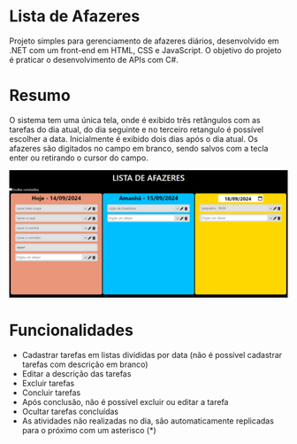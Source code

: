 # Lista de Afazeres
Projeto simples para gerenciamento de afazeres diários, desenvolvido em .NET com um front-end em HTML, CSS e JavaScript. O objetivo do projeto é praticar o desenvolvimento de APIs com C#.

# Resumo
O sistema tem uma única tela, onde é exibido três retângulos com as tarefas do dia atual, do dia seguinte e no terceiro retangulo é possível escolher a data. Inicialmente é exibido dois dias após o dia atual.
Os afazeres são digitados no campo em branco, sendo salvos com a tecla enter ou retirando o cursor do campo.

![alt text](image.png)

# Funcionalidades
- Cadastrar tarefas em listas divididas por data (não é possível cadastrar tarefas com descrição em branco)
- Editar a descrição das tarefas
- Excluir tarefas
- Concluir tarefas
- Após conclusão, não é possível excluir ou editar a tarefa
- Ocultar tarefas concluídas
- As atividades não realizadas no dia, são automaticamente replicadas para o próximo com um asterisco (*)
